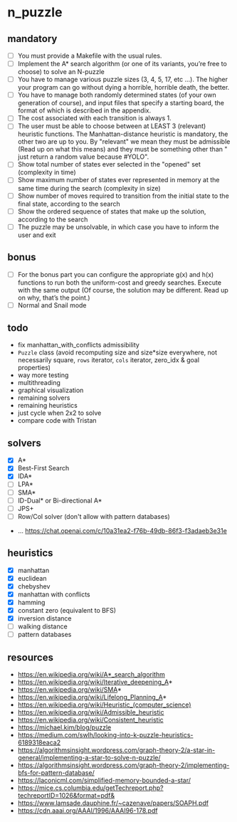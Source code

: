 # n_puzzle

## mandatory

-   [ ] You must provide a Makefile with the usual rules.
-   [ ] Implement the A\* search algorithm (or one of its variants, you’re free to choose) to solve an N-puzzle
-   [ ] You have to manage various puzzle sizes (3, 4, 5, 17, etc ...). The higher your program can go without dying a horrible, horrible death, the better.
-   [ ] You have to manage both randomly determined states (of your own generation of course), and input files that specify a starting board, the format of which is described in the appendix.
-   [ ] The cost associated with each transition is always 1.
-   [ ] The user must be able to choose between at LEAST 3 (relevant) heuristic functions. The Manhattan-distance heuristic is mandatory, the other two are up to you. By "relevant" we mean they must be admissible (Read up on what this means) and they must be something other than " just return a random value because #YOLO".
-   [ ] Show total number of states ever selected in the "opened" set (complexity in time)
-   [ ] Show maximum number of states ever represented in memory at the same time during the search (complexity in size)
-   [ ] Show number of moves required to transition from the initial state to the final state, according to the search
-   [ ] Show the ordered sequence of states that make up the solution, according to the search
-   [ ] The puzzle may be unsolvable, in which case you have to inform the user and exit

## bonus

-   [ ] For the bonus part you can configure the appropriate g(x) and h(x) functions to run both the uniform-cost and greedy searches. Execute with the same output (Of course, the solution may be different. Read up on why, that’s the point.)
-   [ ] Normal and Snail mode

## todo

-   fix manhattan_with_conflicts admissibility
-   `Puzzle` class (avoid recomputing size and size\*size everywhere, not necessarily square, `rows` iterator, `cols` iterator, zero_idx & goal properties)
-   way more testing
-   multithreading
-   graphical visualization
-   remaining solvers
-   remaining heuristics
-   just cycle when 2x2 to solve
-   compare code with Tristan

## solvers

-   [x] A\*
-   [x] Best-First Search
-   [x] IDA\*
-   [ ] LPA\*
-   [ ] SMA\*
-   [ ] ID-Dual\* or Bi-directional A\*
-   [ ] JPS+
-   [ ] Row/Col solver (don't allow with pattern databases)
-   ... https://chat.openai.com/c/10a31ea2-f76b-49db-86f3-f3adaeb3e31e

## heuristics

-   [x] manhattan
-   [x] euclidean
-   [x] chebyshev
-   [x] manhattan with conflicts
-   [x] hamming
-   [x] constant zero (equivalent to BFS)
-   [x] inversion distance
-   [ ] walking distance
-   [ ] pattern databases

## resources

-   https://en.wikipedia.org/wiki/A*_search_algorithm
-   https://en.wikipedia.org/wiki/Iterative_deepening_A*
-   https://en.wikipedia.org/wiki/SMA*
-   https://en.wikipedia.org/wiki/Lifelong_Planning_A*
-   https://en.wikipedia.org/wiki/Heuristic_(computer_science)
-   https://en.wikipedia.org/wiki/Admissible_heuristic
-   https://en.wikipedia.org/wiki/Consistent_heuristic
-   https://michael.kim/blog/puzzle
-   https://medium.com/swlh/looking-into-k-puzzle-heuristics-6189318eaca2
-   https://algorithmsinsight.wordpress.com/graph-theory-2/a-star-in-general/implementing-a-star-to-solve-n-puzzle/
-   https://algorithmsinsight.wordpress.com/graph-theory-2/implementing-bfs-for-pattern-database/
-   https://laconicml.com/simplified-memory-bounded-a-star/
-   https://mice.cs.columbia.edu/getTechreport.php?techreportID=1026&format=pdf&
-   https://www.lamsade.dauphine.fr/~cazenave/papers/SOAPH.pdf
-   https://cdn.aaai.org/AAAI/1996/AAAI96-178.pdf
